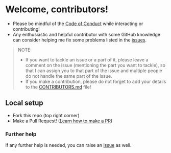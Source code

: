# Welcome, contributors! 

- Please be mindful of the [Code of Conduct](CODE_OF_CONDUCT.md) while interacting or contributing!
- Any enthusiastic and helpful contributor with some GitHub knowledge can consider helping me fix some problems listed in the [issues](https://github.com/weiyi-m/pow-bot/issues).
> NOTE:
> - If you want to tackle an issue or a part of it, please leave a comment on the issue (mentioning the part you want to tackle), so that I can assign you to that part of the issue and multiple people do not handle the same part of the issue.
> - If you make a contribution, please do not forget to add your details to the [CONTRIBUTORS.md](CONTRIBUTORS.md) file!

## Local setup

- Fork this repo (top right corner)
- Make a Pull Request! ([Learn how to make a PR](https://github.com/firstcontributions/first-contributions))


### Further help

If any further help is needed, you can raise an [issue](https://github.com/weiyi-m/pow-bot/issues) as well.